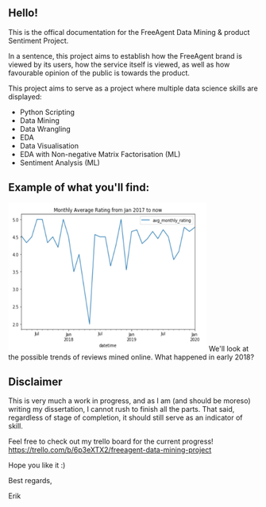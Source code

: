 ## Hello!

This is the offical documentation for the FreeAgent Data Mining & product Sentiment Project.

In a sentence, this project aims to establish how the FreeAgent brand is viewed by its users, how the service itself is viewed, as well as how favourable opinion of the public is towards the product.

This project aims to serve as a project where multiple data science skills are displayed:
<ul>
	<li> Python Scripting </li>
	<li> Data Mining </li>
	<li> Data Wrangling </li>
	<li> EDA </li>
	<li> Data Visualisation </li>
	<li> EDA with Non-negative Matrix Factorisation (ML)</li>
	<li> Sentiment Analysis (ML) </li>
</ul>

## Example of what you'll find:

<img src="images/finding1.png" style=height:300px;width:400px>
We'll look at the possible trends of reviews mined online. What happened in early 2018?


## Disclaimer

This is very much a work in progress, and as I am (and should be moreso) writing my dissertation, I cannot rush to finish all the parts. That said, regardless of stage of completion, it should still serve as an indicator of skill.

Feel free to check out my trello board for the current progress!
<a href=https://trello.com/b/6p3eXTX2/freeagent-data-mining-project>https://trello.com/b/6p3eXTX2/freeagent-data-mining-project </a>

Hope you like it :)

Best regards,

Erik
